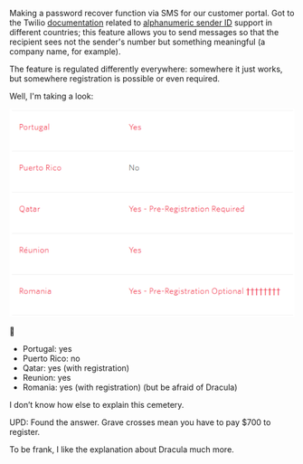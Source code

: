 ﻿Making a password recover function via SMS for our customer portal. Got to the Twilio [documentation](https://support.twilio.com/hc/en-us/articles/223133767-International-support-for-Alphanumeric-Sender-ID) related to [alphanumeric sender ID](https://www.twilio.com/docs/glossary/what-alphanumeric-sender-id) support in different countries; this feature allows you to send messages so that the recipient sees not the sender's number but something meaningful (a company name, for example).

The feature is regulated differently everywhere: somewhere it just works, but somewhere registration is possible or even required.

Well, I'm taking a look:

![Screenshot](twilio.png)

🤔

- Portugal: yes
- Puerto Rico: no
- Qatar: yes (with registration)
- Reunion: yes
- Romania: yes (with registration) (but be afraid of Dracula)

I don’t know how else to explain this cemetery.

UPD: Found the answer. Grave crosses mean you have to pay $700 to register.

To be frank, I like the explanation about Dracula much more.